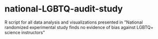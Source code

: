 # national-LGBTQ-audit-study

R script for all data analysis and visualizations presented in "National randomized experimental study finds no evidence of bias against LGBTQ+ science instructors"
